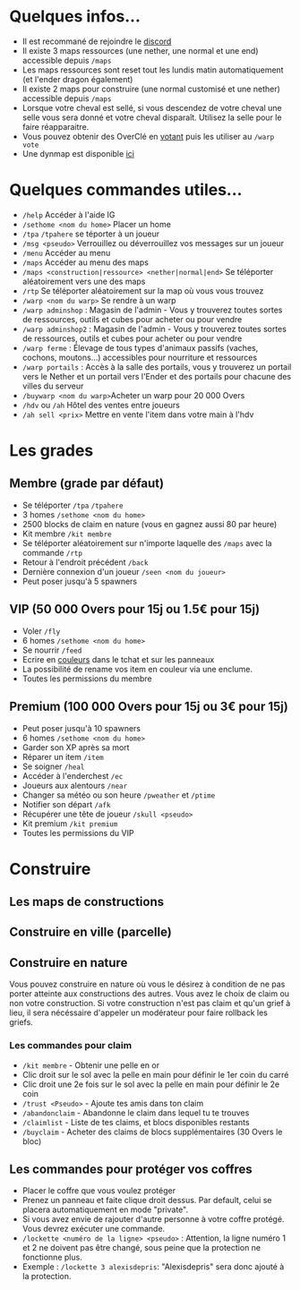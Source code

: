 # Quelques infos...
* Il est recommané de rejoindre le [discord](http://over2craft.com/discord)
* Il existe 3 maps ressources (une nether, une normal et une end) accessible depuis `/maps`
* Les maps ressources sont reset tout les lundis matin automatiquement (et l'ender dragon également)
* Il existe 2 maps pour construire (une normal customisé et une nether) accessible depuis `/maps`
* Lorsque votre cheval est sellé, si vous descendez de votre cheval une selle vous sera donné et votre cheval disparaît. Utilisez la selle pour le faire réapparaitre.
* Vous pouvez obtenir des OverClé en [votant](http://over2craft.com/vote) puis les utiliser au `/warp vote`
* Une dynmap est disponible [ici](http://over2craft.com/dynmap)

# Quelques commandes utiles...
* `/help` Accéder à l'aide IG
* `/sethome <nom du home>` Placer un home
* `/tpa` `/tpahere` se téporter à un joueur
* `/msg <pseudo>` Verrouillez ou déverrouillez vos messages sur un joueur
* `/menu` Accéder au menu
* `/maps` Accéder au menu des maps 
* `/maps <construction|ressource> <nether|normal|end>` Se téléporter aléatoirement vers une des maps 
* `/rtp` Se téléporter aléatoirement sur la map où vous vous trouvez 
* `/warp <nom du warp>` Se rendre à un warp
* `/warp adminshop` : Magasin de l'admin - Vous y trouverez toutes sortes de ressources, outils et cubes pour acheter ou pour vendre
* `/warp adminshop2` : Magasin de l'admin - Vous y trouverez toutes sortes de ressources, outils et cubes pour acheter ou pour vendre
* `/warp ferme` : Élevage de tous types d'animaux passifs (vaches, cochons, moutons...) accessibles pour nourriture et ressources
* `/warp portails` : Accès à la salle des portails, vous y trouverez un portail vers le Nether et un portail vers l'Ender et des portails pour chacune des villes du serveur
* `/buywarp <nom du warp>`Acheter un warp pour 20 000 Overs
* `/hdv` ou `/ah` Hôtel des ventes entre joueurs
* `/ah sell <prix>` Mettre en vente l'item dans votre main à l'hdv

# Les grades 

## Membre (grade par défaut)
* Se téléporter `/tpa` `/tpahere`
* 3 homes `/sethome <nom du home>`
* 2500 blocks de claim en nature (vous en gagnez aussi 80 par heure)
* Kit membre `/kit membre`
* Se téléporter aléatoirement sur n'importe laquelle des `/maps` avec la commande `/rtp`
* Retour à l'endroit précédent `/back`
* Dernière connexion d'un joueur `/seen <nom du joueur>`
* Peut poser jusqu'à 5 spawners

## VIP (50 000 Overs pour 15j ou 1.5€ pour 15j)
* Voler `/fly`
* 6 homes `/sethome <nom du home>`
* Se nourrir `/feed`
* Ecrire en [couleurs](https://static.planetminecraft.com/files/resource_media/screenshot/1444/minecraftcolourcodes8294254.jpg) dans le tchat et sur les panneaux
* La possibilité de rename vos item en couleur via une enclume.
* Toutes les permissions du membre

## Premium (100 000 Overs pour 15j ou 3€ pour 15j)
* Peut poser jusqu'à 10 spawners
* 6 homes `/sethome <nom du home>`
* Garder son XP après sa mort 
* Réparer un item `/item`
* Se soigner `/heal`
* Accéder à l'enderchest `/ec`
* Joueurs aux alentours `/near`
* Changer sa météo ou son heure `/pweather` et `/ptime`
* Notifier son départ `/afk`
* Récupérer une tête de joueur `/skull <pseudo>`
* Kit premium `/kit premium`
* Toutes les permissions du VIP


# Construire 

## Les maps de constructions 

## Construire en ville (parcelle)

## Construire en nature
Vous pouvez construire en nature où vous le désirez à condition de ne pas porter atteinte aux constructions des autres. 
Vous avez le choix de claim ou non votre construction. Si votre construction n'est pas claim et qu'un grief à lieu, il sera nécéssaire
d'appeler un modérateur pour faire rollback les griefs. 

### Les commandes pour claim 
* `/kit membre` - Obtenir une pelle en or
* Clic droit sur le sol avec la pelle en main pour définir le 1er coin du carré
* Clic droit une 2e fois sur le sol avec la pelle en main pour définir le 2e coin
* `/trust <Pseudo>` - Ajoute tes amis dans ton claim
* `/abandonclaim` - Abandonne le claim dans lequel tu te trouves
* `/claimlist` - Liste de tes claims, et blocs disponibles restants
* `/buyclaim` - Acheter des claims de blocs supplémentaires (30 Overs le bloc)

## Les commandes pour protéger vos coffres
* Placer le coffre que vous voulez protéger
* Prenez un panneau et faite clique droit dessus. Par default, celui se placera automatiquement en mode "private".
* Si vous avez envie de rajouter d'autre personne à votre coffre protégé. Vous devrez exécuter une commande.
* `/lockette <numéro de la ligne> <pseudo>` : Attention, la ligne numéro 1 et 2 ne doivent pas être changé, sous peine que la protection ne fonctionne plus.
* Exemple : `/lockette 3 alexisdepris`: "Alexisdepris" sera donc ajouté à la protection.
